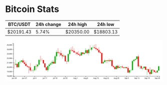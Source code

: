 # Bitcoin Stats

BTC/USDT|24h change|24h high|24h low|
|---|---|---|---|
|$20191.43|5.74%|$20350.00|$18803.13|

<img src="./chart.svg">
